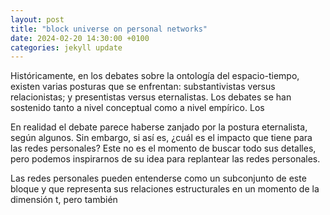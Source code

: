 ```yaml
---
layout: post
title: "block universe on personal networks"
date: 2024-02-20 14:30:00 +0100
categories: jekyll update
---
```



Históricamente, en los debates sobre la ontología del espacio-tiempo, existen varias posturas que se enfrentan: substantivistas versus relacionistas; y presentistas versus eternalistas. Los debates se han sostenido tanto a nivel conceptual como a nivel empírico. Los

En realidad el debate parece haberse zanjado por la postura eternalista, según algunos. Sin embargo, si así es, ¿cuál es el impacto que tiene para las redes personales? Este no es el momento de buscar todo sus detalles, pero podemos inspirarnos de su idea para replantear las redes personales. 

Las redes personales pueden entenderse como un subconjunto de este bloque y que representa sus relaciones estructurales en un momento de la dimensión t, pero también 
